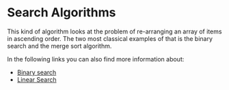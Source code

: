 # Search Algorithms

<p>This kind of algorithm looks at the problem of re-arranging an array of items in ascending order. The two most classical examples of that is the binary search and the merge sort algorithm.

In the following links you can also find more information about:</p>

<ul>
  <li><a href="https://github.com/sriThariduSangeeth/RAPID-T4-CL/tree/master/Algorithms-and-Data-Structures/Searching-Techniques/Binary-Search">Binary search</a></li>
  <li><a href="https://github.com/sriThariduSangeeth/RAPID-T4-CL/tree/master/Algorithms-and-Data-Structures/Searching-Techniques/Linear-Search">Linear Search</a></li>
</ul>


